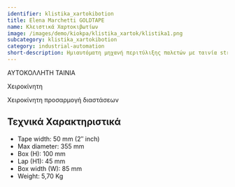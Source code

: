 ```yaml
---
identifier: klistika_xartokibotion
title: Εlena Μarchetti GOLDTAPE
name: Κλειστικά Χαρτοκιβωτίων 
image: /images/demo/kiokpa/klistika_xartok/klistika1.png
subcategory: klistika_xartokibotion
category: industrial-automation
short-description: Ημιαυτόματη μηχανή περιτύλιξης παλετών με ταινία stretch για σταθεροποίηση και ασφάλιση παλετοποιημένων φορτίων.
---
```





ΑΥΤΟΚΟΛΛΗΤΗ ΤΑΙΝΙΑ

Χειροκίνητη

Χειροκίνητη προσαρμογή διαστάσεων

Τεχνικά Χαρακτηριστικά
---

*    Tape width: 50 mm (2″ inch)
*    Max diameter: 355 mm
*    Box (H): 100 mm
*    Lap (H1): 45 mm
*    Box width (W): 85 mm
*    Weight: 5,70 Kg


